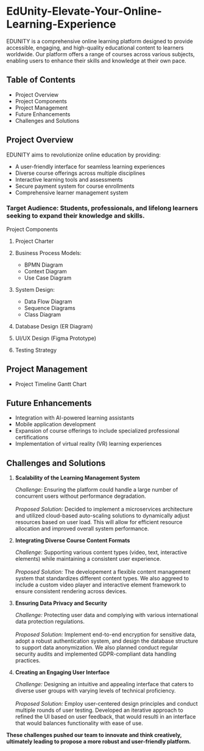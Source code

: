 # EdUnity-Elevate-Your-Online-Learning-Experience

EDUNITY is a comprehensive online learning platform designed to provide accessible, engaging, and high-quality educational content to learners worldwide.
Our platform offers a range of courses across various subjects, enabling users to enhance their skills and knowledge at their own pace.

## Table of Contents

- Project Overview
- Project Components
- Project Management
- Future Enhancements
- Challenges and Solutions


## Project Overview
EDUNITY aims to revolutionize online education by providing:

- A user-friendly interface for seamless learning experiences
- Diverse course offerings across multiple disciplines
- Interactive learning tools and assessments
- Secure payment system for course enrollments
- Comprehensive learner management system

### Target Audience: Students, professionals, and lifelong learners seeking to expand their knowledge and skills.

Project Components

1. Project Charter
2. Business Process Models:
  
    - BPMN Diagram
    - Context Diagram
    - Use Case Diagram


3. System Design:

    - Data Flow Diagram
    - Sequence Diagrams
    - Class Diagram


4. Database Design (ER Diagram)
5. UI/UX Design (Figma Prototype)
6. Testing Strategy

## Project Management

  - Project Timeline Gantt Chart

## Future Enhancements

  - Integration with AI-powered learning assistants
  - Mobile application development
  - Expansion of course offerings to include specialized professional certifications
  - Implementation of virtual reality (VR) learning experiences

## Challenges and Solutions

1. **Scalability of the Learning Management System**
  
    *Challenge:* Ensuring the platform could handle a large number of concurrent users without performance degradation.<br><br>
    *Proposed Solution:* Decided to implement a microservices architecture and utilized cloud-based auto-scaling solutions to dynamically adjust resources based on user load. 
    This will allow for efficient resource allocation and improved overall system performance.


2. **Integrating Diverse Course Content Formats**

    *Challenge:* Supporting various content types (video, text, interactive elements) while maintaining a consistent user experience.<br><br>
    *Proposed Solution:* The developement a flexible content management system that standardizes different content types. 
    We also aggreed to include a custom video player and interactive element framework to ensure consistent rendering across devices.


3. **Ensuring Data Privacy and Security**

    *Challenge:* Protecting user data and complying with various international data protection regulations.<br><br>
    *Proposed Solution:* Implement end-to-end encryption for sensitive data, adopt a robust authentication system, and design the database structure to support data anonymization. 
    We also planned conduct regular security audits and implemented GDPR-compliant data handling practices.


4. **Creating an Engaging User Interface**

    *Challenge:* Designing an intuitive and appealing interface that caters to diverse user groups with varying levels of technical proficiency.<br><br>
    *Proposed Solution:* Employ user-centered design principles and conduct multiple rounds of user testing. 
    Developed an iterative approach to refined the UI based on user feedback, that would resulti in an interface that would balances functionality with ease of use.<br>



**These challenges pushed our team to innovate and think creatively, ultimately leading to propose a more robust and user-friendly platform.**
